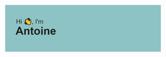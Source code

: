 [![MasterHead](https://github.com/AntoineROYERB/AntoineROYERB/blob/main/header.png)](https://github.com/AntoineROYERB)

<!--
**AntoineROYERB/AntoineROYERB** is a ✨ _special_ ✨ repository because its `README.md` (this file) appears on your GitHub profile.

Here are some ideas to get you started:

- 🔭 I’m currently working on ...
- 🌱 I’m currently learning ...
- 👯 I’m looking to collaborate on ...
- 🤔 I’m looking for help with ...
- 💬 Ask me about ...
- 📫 How to reach me: ...
- 😄 Pronouns: ...
- ⚡ Fun fact: ...
-->
